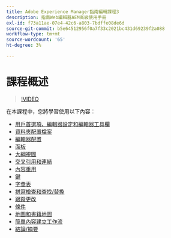 ```yaml
---
title: Adobe Experience Manager指南編輯課程3
description: 指南Web編輯器AEM高級使用手冊
exl-id: f73a11ae-07e4-42c6-a803-7bdffe08de6d
source-git-commit: b5e64512956f0a7f33c2021bc431d69239f2a088
workflow-type: tm+mt
source-wordcount: '65'
ht-degree: 3%

---
```


# 課程概述

>[!VIDEO](https://video.tv.adobe.com/v/342759)

在本課程中，您將學習使用以下內容：

- [用戶首選項、編輯器設定和編輯器工具欄](user-settings-preferences-toolbars.md)
- [資料夾配置檔案](folder-profiles.md)
- [編輯器配置](editor-configuration.md)
- [面板](panels.md)
- [大綱視圖](outline-view.md)
- [交叉引用和連結](cross-references-and-links.md)
- [內容重用](content-reuse.md)
- [鍵](keys.md)
- [字彙表](glossary.md)
- [拼寫檢查和查找/替換](spell-check.md)
- [跟蹤更改](track-changes.md)
- [條件](conditions.md)
- [地圖和書籍地圖](maps-and-bookmaps.md)
- [簡單內容建立工作流](simple-content-creation-workflows.md)
- [結論/摘要](recap.md)
